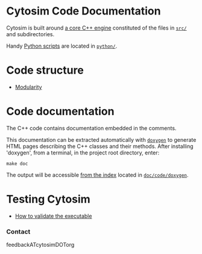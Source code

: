 # Cytosim Code Documentation

Cytosim is built around [a core C++ engine](../../src/index.md) constituted of the files in [`src/`](../../src) and subdirectories.  

Handy [Python scripts](../../python/index.md) are located in [`python/`](../../python).

# Code structure

- [Modularity](modularity.md)


# Code documentation

The C++ code contains documentation embedded in the comments.

This documentation can be extracted automatically with [`doxygen`](http://www.doxygen.nl) to generate HTML pages describing the C++ classes and their methods. After installing 'doxygen', from a terminal, in the project root directory, enter:

	make doc

The output will be accessible [from the index](doxygen/index.html) located in [`doc/code/doxygen`](doxygen).


# Testing Cytosim

- [How to validate the executable](validation.md)

### Contact

feedbackATcytosimDOTorg


